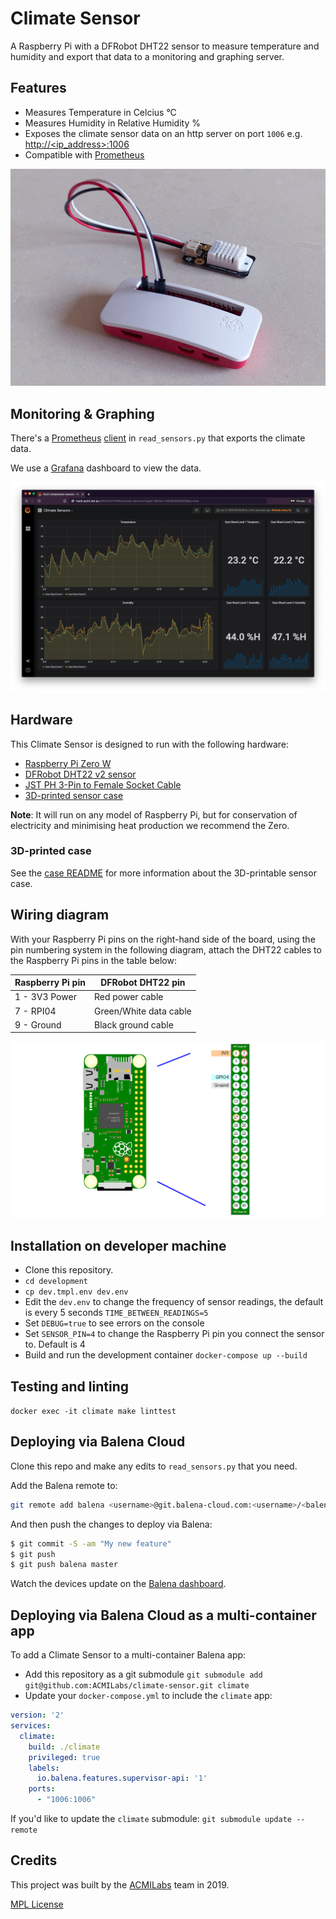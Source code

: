 Climate Sensor
==============

A Raspberry Pi with a DFRobot DHT22 sensor to measure temperature and humidity and export that data to a monitoring and graphing server.

## Features

* Measures Temperature in Celcius °C
* Measures Humidity in Relative Humidity %
* Exposes the climate sensor data on an http server on port `1006` e.g. [http://<ip_address>:1006](http://<ip_address>:1006)
* Compatible with [Prometheus](https://prometheus.io)

![Climate Sensor](images/climate-sensor.jpg)

## Monitoring & Graphing

There's a [Prometheus](https://prometheus.io) [client](https://github.com/prometheus/client_python) in `read_sensors.py` that exports the climate data.

We use a [Grafana](https://grafana.com) dashboard to view the data.

![Climate Sensor data in Grafana](images/climate-sensors-grafana.png)

## Hardware

This Climate Sensor is designed to run with the following hardware:

* [Raspberry Pi Zero W](https://www.raspberrypi.org/products/raspberry-pi-zero-w/)
* [DFRobot DHT22 v2 sensor](https://www.dfrobot.com/product-1102.html)
* [JST PH 3-Pin to Female Socket Cable](https://core-electronics.com.au/jst-ph-3-pin-to-female-socket-cable-200mm.html)
* [3D-printed sensor case](case)

**Note**: It will run on any model of Raspberry Pi, but for conservation of electricity and minimising heat production we recommend the Zero.

### 3D-printed case

See the [case README](case) for more information about the 3D-printable sensor case.

## Wiring diagram

With your Raspberry Pi pins on the right-hand side of the board, using the pin numbering system in the following diagram, attach the DHT22 cables to the Raspberry Pi pins in the table below:

| Raspberry Pi pin | DFRobot DHT22 pin |
| - | - |
| 1 - 3V3 Power | Red power cable |
| 7 - RPI04 | Green/White data cable |
| 9 - Ground | Black ground cable |

![Raspberry Pi Zero pinout](images/raspberry-pi-zero.png)

## Installation on developer machine

* Clone this repository.
* `cd development`
* `cp dev.tmpl.env dev.env`
* Edit the `dev.env` to change the frequency of sensor readings, the default is every 5 seconds `TIME_BETWEEN_READINGS=5`
* Set `DEBUG=true` to see errors on the console
* Set `SENSOR_PIN=4` to change the Raspberry Pi pin you connect the sensor to. Default is 4
* Build and run the development container `docker-compose up --build`

## Testing and linting

`docker exec -it climate make linttest`

## Deploying via Balena Cloud

Clone this repo and make any edits to `read_sensors.py` that you need.

Add the Balena remote to:

```bash
git remote add balena <username>@git.balena-cloud.com:<username>/<balena-app-name>.git
```

And then push the changes to deploy via Balena:

```bash
$ git commit -S -am "My new feature"
$ git push
$ git push balena master
```

Watch the devices update on the [Balena dashboard](https://dashboard.balena-cloud.com).

## Deploying via Balena Cloud as a multi-container app

To add a Climate Sensor to a multi-container Balena app:

* Add this repository as a git submodule `git submodule add git@github.com:ACMILabs/climate-sensor.git climate`
* Update your `docker-compose.yml` to include the `climate` app:

```yaml
version: '2'
services:
  climate:
    build: ./climate
    privileged: true
    labels:
      io.balena.features.supervisor-api: '1'
    ports:
      - "1006:1006"
```

If you'd like to update the `climate` submodule: `git submodule update --remote`

## Credits

This project was built by the [ACMILabs](https://labs.acmi.net.au) team in 2019.

[MPL License](LICENSE)
